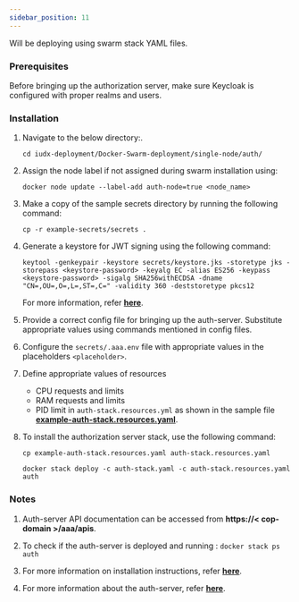 ```yaml
---
sidebar_position: 11
---
```


Will be deploying using swarm stack YAML files.

### Prerequisites

Before bringing up the authorization server, make sure Keycloak is configured with proper realms and users.

### Installation

1. Navigate to the below    directory:.

    ```
    cd iudx-deployment/Docker-Swarm-deployment/single-node/auth/
    ```

2. Assign the node label if not assigned during swarm installation using:

    ```
    docker node update --label-add auth-node=true <node_name>
    ```

3. Make a copy of the sample secrets directory by running the following command:

    ```
    cp -r example-secrets/secrets .
    ```

4. Generate a keystore for JWT signing using the following command:

    ```
    keytool -genkeypair -keystore secrets/keystore.jks -storetype jks -storepass <keystore-password> -keyalg EC -alias ES256 -keypass <keystore-password> -sigalg SHA256withECDSA -dname "CN=,OU=,O=,L=,ST=,C=" -validity 360 -deststoretype pkcs12
    ```

    For more information, refer **[here](https://github.com/datakaveri/iudx-aaa-server/tree/4.5.0#jwt-signing-key-setup)**.

5. Provide a correct config file for bringing up the auth-server. Substitute appropriate values using commands mentioned in config files.

6. Configure the `secrets/.aaa.env` file with appropriate values in the placeholders `<placeholder>`.

7. Define appropriate values of resources 
    + CPU requests and limits
    + RAM requests and limits
    + PID limit
   in `auth-stack.resources.yml` as shown in the sample file **[example-auth-stack.resources.yaml](https://github.com/datakaveri/iudx-deployment/blob/4.5.0/Docker-Swarm-deployment/single-node/auth/example-auth-stack.resources.yaml)**.

8. To install the authorization server stack, use the following command:

    ```
    cp example-auth-stack.resources.yaml auth-stack.resources.yaml

    docker stack deploy -c auth-stack.yaml -c auth-stack.resources.yaml auth
    ```

### Notes

1. Auth-server API documentation can be accessed from **https://< cop-domain >/aaa/apis**.
2. To check if the auth-server is deployed and running : `docker stack ps auth`


3. For more information on installation instructions, refer **[here](https://github.com/datakaveri/iudx-deployment/tree/4.5.0/Docker-Swarm-deployment/single-node/auth)**.
4. For more information about the auth-server, refer **[here](https://github.com/datakaveri/iudx-aaa-server#india-urban-data-exchange-iudx-authentication-authorization-and-accounting-aaa-server)**.